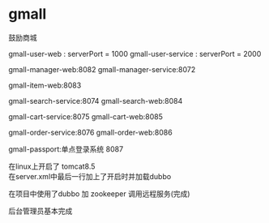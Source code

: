 # gmall
鼓励商城

gmall-user-web : serverPort = 1000
gmall-user-service : serverPort = 2000

gmall-manager-web:8082
gmall-manager-service:8072

gmall-item-web:8083

gmall-search-service:8074
gmall-search-web:8084

gmall-cart-service:8075
gmall-cart-web:8085

gmall-order-service:8076
gmall-order-web:8086

gmall-passport:单点登录系统  8087

在linux上开启了 tomcat8.5  
在server.xml中最后一行加上了开启时并加载dubbo

在项目中使用了dubbo 加 zookeeper  调用远程服务(完成)

后台管理员基本完成
